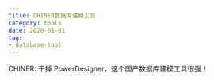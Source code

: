 ```yaml
---
title: CHINER数据库建模工具
category: tools
date: 2020-01-01
tag:
- database-tool
---
```


CHINER: 干掉 PowerDesigner，这个国产数据库建模工具很强！